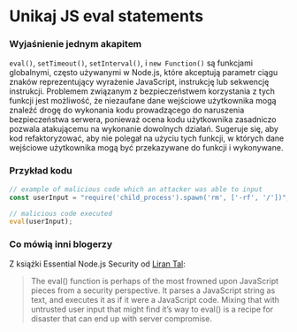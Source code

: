 # Unikaj JS eval statements

### Wyjaśnienie jednym akapitem

`eval()`, `setTimeout()`, `setInterval()`, i `new Function()` są funkcjami globalnymi, często używanymi w Node.js, które akceptują parametr ciągu znaków reprezentujący wyrażenie JavaScript, instrukcję lub sekwencję instrukcji. Problemem związanym z bezpieczeństwem korzystania z tych funkcji jest możliwość, że niezaufane dane wejściowe użytkownika mogą znaleźć drogę do wykonania kodu prowadzącego do naruszenia bezpieczeństwa serwera, ponieważ ocena kodu użytkownika zasadniczo pozwala atakującemu na wykonanie dowolnych działań. Sugeruje się, aby kod refaktoryzować, aby nie polegał na użyciu tych funkcji, w których dane wejściowe użytkownika mogą być przekazywane do funkcji i wykonywane.

### Przykład kodu

```javascript
// example of malicious code which an attacker was able to input
const userInput = "require('child_process').spawn('rm', ['-rf', '/'])";

// malicious code executed
eval(userInput);
```

### Co mówią inni blogerzy

Z książki Essential Node.js Security od [Liran Tal](https://leanpub.com/nodejssecurity):
> The eval() function is perhaps of the most frowned upon JavaScript pieces from a security
perspective. It parses a JavaScript string as text, and executes it as if it were a JavaScript code.
Mixing that with untrusted user input that might find it’s way to eval() is a recipe for disaster that
can end up with server compromise.
